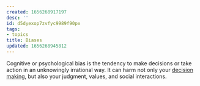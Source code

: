 ```yaml
---
created: 1656268917197
desc: ''
id: d5dyexop7zvfyc9989f90px
tags:
- topics
title: Biases
updated: 1656268945812
---
```

   
Cognitive or psychological bias is the tendency to make decisions or take action in an unknowingly irrational way. It can harm not only your [decision making](../topics/decision%20making.md), but also your judgment, values, and social interactions.